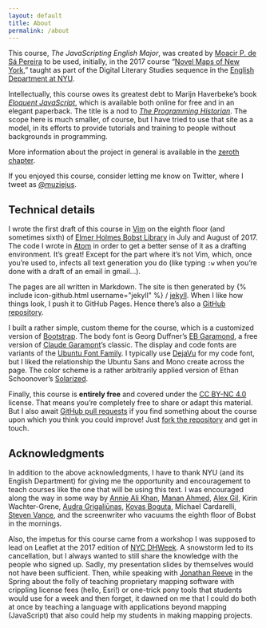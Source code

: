 ```yaml
---
layout: default
title: About
permalink: /about
---
```


This course, *The JavaScripting English Major*, was created by [Moacir P. de Sá
Pereira](http://moacir.com) to be used, initially, in the 2017 course “[Novel
Maps of New York](https://muziejus.github.io/novel-maps-of-ny-2017/),” taught
as part of the Digital Literary Studies sequence in the [English Department at
NYU](http://english.fas.nyu.edu).

Intellectually, this course owes its greatest debt to Marijn Haverbeke’s book [*Eloquent
JavaScript*](http://eloquentjavascript.net/), which is available both online
for free and in an elegant paperback. The title is a nod to [*The Programming
Historian*](https://programminghistorian.org/). The scope here is much
smaller, of course, but I have tried to use that site as a model, in its
efforts to provide tutorials and training to people without backgrounds in
programming.

More information about the project in general is available in the [zeroth
chapter](/0-introduction/).

If you enjoyed this course, consider letting me know on
Twitter, where I tweet as [@muziejus](http://twitter.com/muziejus).

## Technical details

I wrote the first draft of this course in [Vim](http://www.vim.org/) on the
eighth floor (and sometimes sixth) of [Elmer Holmes Bobst
Library](https://www.nyu.edu/academics/libraries/elmer-holmes-bobstlibrary.html)
in July and August of 2017. The code I wrote in [Atom](http://atom.io) in
order to get a better sense of it as a drafting environment. It’s great!
Except for the part where it’s not Vim, which, once you’re used to, infects
all text generation you do (like typing `:w` when you’re done with a draft of
an email in gmail…).

The pages are all written in Markdown. The site is then generated by {%
include icon-github.html username="jekyll" %} /
[jekyll](https://github.com/jekyll/jekyll). When I like how things look, I
push it to GitHub Pages. Hence there’s also a [GitHub
repository](http://github.com/muziejus/javascripting-english-major).

I built a rather simple, custom theme for the course, which is a customized
version of [Bootstrap](http://getbootstrap.com). The body font is Georg
Duffner’s [EB Garamond](http://www.georgduffner.at/ebgaramond), a free version
of [Claude Garamont](http://en.wikipedia.org/wiki/Claude_Garamond)’s classic.
The display and code fonts are variants of the [Ubuntu Font
Family](http://font.ubuntu.com). I typically use
[DejaVu](http://dejavu-fonts.github.io) for my code font, but I liked the
relationship the Ubuntu Sans and Mono create across the page. The color scheme
is a rather arbitrarily applied version of Ethan Schoonover’s
[Solarized](http://ethanschoonover.com/solarized).

Finally, this course is **entirely free** and covered under the [CC BY-NC
4.0](https://creativecommons.org/licenses/by-nc/4.0/) license. That means
you’re completely free to share or adapt this material. But I also await
[GitHub pull requests](https://help.github.com/articles/about-pull-requests)
if you find something about the course upon which you think you could
improve! Just [fork the
repository](http://github.com/muziejus/javascripting-english-major) and get in
touch.

## Acknowledgments

In addition to the above acknowledgments, I have to thank NYU (and its
English Department) for giving me the opportunity and encouragement to teach
courses like the one that will be using this text. I was encouraged along the
way in some way by [Annie Ali Khan](http://www.anniealikhan.com), [Manan
Ahmed](http://history.columbia.edu/faculty/manan-ahmed/), [Alex
Gil](https://elotroalex.com), Kirin Wachter-Grene, [Audra
Grigaliūnas](https://audragrigs.com/), [Kovas Boguta](http://kovasboguta.com),
Michael Cardarelli, [Steven Vance](http://stevevance.net), and the
screenwriter who vacuums the eighth floor of Bobst in the mornings.

Also, the impetus for this course came from a workshop I was supposed to lead
on Leaflet at the 2017 edition of [NYC DHWeek](http://dhweek.nycdh.org). A
snowstorm led to its cancellation, but I always wanted to still share the
knowledge with the people who signed up. Sadly, my presentation slides by
themselves would not have been sufficient. Then, while speaking with [Jonathan
Reeve](http://jonreeve.com) in the Spring about the folly of teaching
proprietary mapping software with crippling license fees (hello, Esri!) or
one-trick pony tools that students would use for a week and then forget, it
dawned on me that I could do both at once by teaching a language with
applications beyond mapping (JavaScript) that also could help my students in
making mapping projects.
